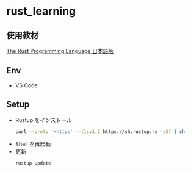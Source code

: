 # rust_learning

## 使用教材

[The Rust Programming Language 日本語版](https://doc.rust-jp.rs/book-ja/)

## Env

- VS Code

## Setup

- Rustup をインストール
  ```bash
  curl --proto '=https' --tlsv1.2 https://sh.rustup.rs -sSf | sh
  ```
- Shell を再起動
- 更新
  ```bash
  rustup update
  ```
